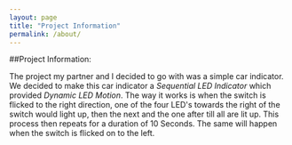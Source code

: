 ```yaml
---
layout: page
title: "Project Information"
permalink: /about/
---
```


##Project Information:

The project my partner and I decided to go with was a simple car indicator. We decided to make this car indicator a *Sequential LED Indicator* which provided *Dynamic LED Motion*. 
The way it works is when the switch is flicked to the right direction, one of the four LED's towards the right of the switch would light up, then the next and the one after till all are lit up. This process then repeats for a duration of 10 Seconds.
The same will happen when the switch is flicked on to the left.
